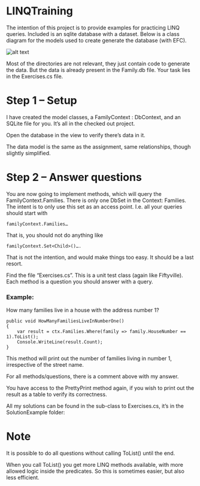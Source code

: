 # LINQTraining

The intention of this project is to provide examples for practicing LINQ queries.
Included is an sqlite database with a dataset. Below is a class diagram for the models used to create generate the database (with EFC).

![alt text](https://github.com/TroelsMortensen/LINQTraining/blob/master/LINQTraining/ModelsDiagram.png "Models diagram")

Most of the directories are not relevant, they just contain code to generate the data. But the data is already present in the Family.db file. Your task lies in the Exercises.cs file.

# Step 1 – Setup

I have created the model classes, a FamilyContext : DbContext, and an SQLite file for you. It’s all in the checked out project.

Open the database in the view to verify there’s data in it.

The data model is the same as the assignment, same relationships, though slightly simplified.

 

# Step 2 – Answer questions

You are now going to implement methods, which will query the FamilyContext.Families. There is only one DbSet in the Context: Families. The intent is to only use this set as an access point. I.e. all your queries should start with

```
familyContext.Families…
```

That is, you should not do anything like
```
familyContext.Set<Child>()….
```
That is not the intention, and would make things too easy. It should be a last resort.

 

Find the file “Exercises.cs”. This is a unit test class (again like Fiftyville). Each method is a question you should answer with a query.

 
### Example:

How many families live in a house with the address number 1?

```
public void HowManyFamiliesLiveInNumberOne()
{
    var result = ctx.Families.Where(family => family.HouseNumber == 1).ToList();
    Console.WriteLine(result.Count);
}
```

This method will print out the number of families living in number 1, irrespective of the street name.

For all methods/questions, there is a comment above with my answer.

You have access to the PrettyPrint method again, if you wish to print out the result as a table to verify its correctness.

All my solutions can be found in the sub-class to Exercises.cs, it’s in the SolutionExample folder:

  
# Note
It is possible to do all questions without calling ToList() until the end. 

When you call ToList() you get more LINQ methods available, with more allowed logic inside the predicates. So this is sometimes easier, but also less efficient. 
